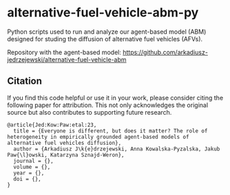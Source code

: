 # alternative-fuel-vehicle-abm-py
Python scripts used to run and analyze our agent-based model (ABM) designed for studing the diffusion of alternative fuel vehicles (AFVs).

Repository with the agent-based model: https://github.com/arkadiusz-jedrzejewski/alternative-fuel-vehicle-abm

## Citation
If you find this code helpful or use it in your work, please consider citing the following paper for attribution. This not only acknowledges the original source but also contributes to supporting future research.
```
@article{Jed:Kow:Paw:etal:23,
  title = {Everyone is different, but does it matter? The role of heterogeneity in empirically grounded agent-based models of alternative fuel vehicles diffusion},
  author = {Arkadiusz J\k{e}drzejewski, Anna Kowalska-Pyzalska, Jakub Paw{\l}owski, Katarzyna Sznajd-Weron},
  journal = {},
  volume = {},
  year = {},
  doi = {},
}
```
